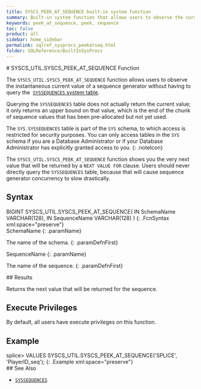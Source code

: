 ```yaml
---
title: SYSCS_PEEK_AT_SEQUENCE built-in system function
summary: Built-in system function that allows users to observe the current value of a sequence generator without querying a system table
keywords: peek_at_sequence, peek, sequence
toc: false
product: all
sidebar: home_sidebar
permalink: sqlref_sysprocs_peekatseq.html
folder: SQLReference/BuiltInSysProcs
---
```

<section>
<div class="TopicContent" data-swiftype-index="true" markdown="1">
# SYSCS_UTIL.SYSCS_PEEK_AT_SEQUENCE Function

The `SYSCS_UTIL.SYSCS_PEEK_AT_SEQUENCE` function allows users to observe
the instantaneous current value of a sequence generator without having
to query the &nbsp;[`SYSSEQUENCES` system
table](sqlref_systables_syssequences.html).

Querying the `SYSSEQUENCES` table does not actually return the current
value; it only returns an upper bound on that value, which is the end of
the chunk of sequence values that has been pre-allocated but not yet
used.

The `SYS.SYSSEQUENCES` table is part of the `SYS` schema, to which access is restricted for security purposes. You can only access tables in the `SYS` schema if you are a Database Administrator or if your Database Administrator has explicitly granted access to you.
{: .noteIcon}

The `SYSCS_UTIL.SYSCS_PEEK_AT_SEQUENCE` function shows you the very next
value that will be returned by a `NEXT VALUE FOR` clause. Users should
never directly query the `SYSSEQUENCES` table, because that will cause
sequence generator concurrency to slow drastically.

## Syntax

<div class="fcnWrapperWide" markdown="1">
    BIGINT SYSCS_UTIL.SYSCS_PEEK_AT_SEQUENCE(
                IN SchemaName VARCHAR(128),
                IN SequenceName VARCHAR(128)
    )
{: .FcnSyntax xml:space="preserve"}

</div>
<div class="paramList" markdown="1">
SchemaName
{: .paramName}

The name of the schema.
{: .paramDefnFirst}

SequenceName
{: .paramName}

The name of the sequence.
{: .paramDefnFirst}

</div>
## Results

Returns the next value that will be returned for the sequence.

## Execute Privileges

By default, all users have execute privileges on this function.

## Example

<div class="preWrapperWide" markdown="1">
    splice> VALUES SYSCS_UTIL.SYSCS_PEEK_AT_SEQUENCE('SPLICE', 'PlayerID_seq');
{: .Example xml:space="preserve"}

</div>
## See Also

* [`SYSSEQUENCES`](sqlref_systables_syssequences.html)

</div>
</section>
